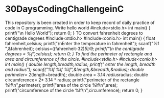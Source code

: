# 30DaysCodingChallengeinC
This repository is been created in order to keep record of daily practice of code  in C programming.
Write hello world
#include<stdio.h>
int main()
{
    printf("\n Hello World");
    return 0;
}
TO convert fahrenheit degrees to centigrade degrees
#include<stdio.h>
#include<conio.h>
int main()
{
    float fahrenheit,celsius;
    printf("\nEnter the temperature in fahrenheit");
    scanf("%f ",&fahrenheit);
    celsius=((fahrenheit-32)*5)/9;
    printf("\n the centigrade degrees =  %f",celsius);
    return 0;
}
To find the perimeter of rectangle and area and circumference of the circle.
#include<stdio.h>
#include<conio.h>
int main()
{
    double length,breadth,radius;
    printf(" enter the length, breadth and radius");
    scanf("%lf %lf %lf",&length,&breadth,&radius);
    double perimeter= 2*(length+breadth);
    double area = 3.14 *radius*radius;
    double circumference= 2* 3.14 * radius;
    printf("perimeter of the rectangle %lf\n",perimeter);
    printf("area of the circle  %lf\n",area);
    printf("circumference of the circle %lf\n",circumference);
    return 0;
}


